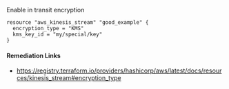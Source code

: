 
Enable in transit encryption

```hcl
resource "aws_kinesis_stream" "good_example" {
  encryption_type = "KMS"
  kms_key_id = "my/special/key"
}
```

#### Remediation Links
 - https://registry.terraform.io/providers/hashicorp/aws/latest/docs/resources/kinesis_stream#encryption_type
        